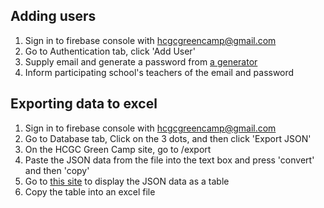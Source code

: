## Adding users
1. Sign in to firebase console with hcgcgreencamp@gmail.com
2. Go to Authentication tab, click 'Add User'
3. Supply email and generate a password from [a generator](https://strongpasswordgenerator.com/)
4. Inform participating school's teachers of the email and password

## Exporting data to excel
1. Sign in to firebase console with hcgcgreencamp@gmail.com
2. Go to Database tab, Click on the 3 dots, and then click 'Export JSON'
3. On the HCGC Green Camp site, go to /export
4. Paste the JSON data from the file into the text box and press 'convert' and then 'copy'
5. Go to [this site](https://konklone.io/json/) to display the JSON data as a table
6. Copy the table into an excel file


